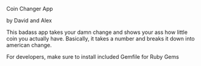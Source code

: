 Coin Changer App

by David and Alex

This badass app takes your damn change and shows your ass how little coin you actually have.  Basically, it takes a number and breaks it down into american change.

For developers, make sure to install included Gemfile for Ruby Gems
